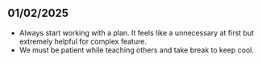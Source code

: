 ## 01/02/2025
- Always start working with a plan. It feels like a unnecessary at first but extremely helpful for complex feature.
- We must be patient while teaching others and take break to keep cool.